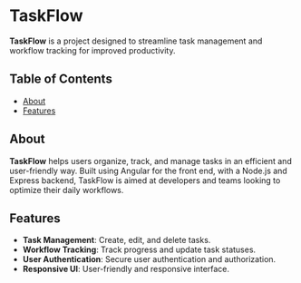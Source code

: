 # TaskFlow

**TaskFlow** is a project designed to streamline task management and workflow tracking for improved productivity.

## Table of Contents

- [About](#about)
- [Features](#features)

## About

**TaskFlow** helps users organize, track, and manage tasks in an efficient and user-friendly way. Built using Angular for the front end, with a Node.js and Express backend, TaskFlow is aimed at developers and teams looking to optimize their daily workflows.

## Features

- **Task Management**: Create, edit, and delete tasks.
- **Workflow Tracking**: Track progress and update task statuses.
- **User Authentication**: Secure user authentication and authorization.
- **Responsive UI**: User-friendly and responsive interface.
